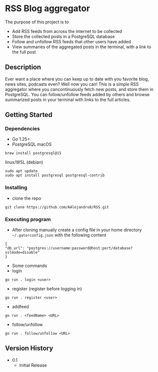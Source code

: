 # RSS Blog aggregator

The purpose of this project is to 
- Add RSS feeds from across the internet to be collected
- Store the collected posts in a PostgreSQL database
- Follow and unfollow RSS feeds that other users have added
- View summaries of the aggregated posts in the terminal, with a link to the full post


## Description

Ever want a place where you can keep up to date with you favorite blog, news sites, podcasts even? Well now you can!
This is a simple RSS aggregator where you cancontinuously fetch new posts, and store them in PostgreSQL. 
You can follow/unfollow feeds added by others and browse summarized posts in your terminal with links to the full articles.

## Getting Started

### Dependencies

* Go 1.25+
* PostgreSQL
macOS
```
brew install postgresql@15
```
linux/WSL (debian)
```
sudo apt update
sudo apt install postgresql postgresql-contrib
```

### Installing

* clone the repo
```
git clone https://github.com/AAlejandro8/RSS.git
```

### Executing program

* After cloning manually create a config file in your home directory ```~/.gatorconfig.json``` with the following content
```
{
"db_url": "postgres://username:password@host:port/database?sslmode=disable"
}
```
* Some commands
* login
```
go run . login <user>
```
* register (register before logging in)
```
go run . register <user>
```
* addfeed
```
go run . <feedName> <URL>
```
* follow/unfollow
```
go run . follow/unfollow <URL>
```
## Version History
* 0.1
    * Initial Release

